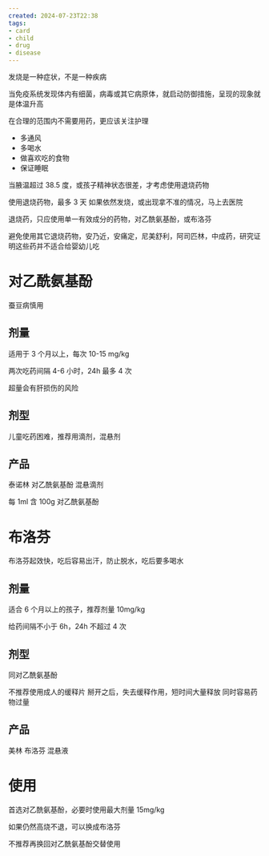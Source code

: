 ```yaml
---
created: 2024-07-23T22:38
tags: 
- card
- child
- drug
- disease
---
```


发烧是一种症状，不是一种疾病

当免疫系统发现体内有细菌，病毒或其它病原体，就启动防御措施，呈现的现象就是体温升高

在合理的范围内不需要用药，更应该关注护理
- 多通风
- 多喝水
- 做喜欢吃的食物
- 保证睡眠

当腋温超过 38.5 度，或孩子精神状态很差，才考虑使用退烧药物

使用退烧药物，最多 3 天
如果依然发烧，或出现拿不准的情况，马上去医院

退烧药，只应使用单一有效成分的药物，对乙酰氨基酚，或布洛芬

避免使用其它退烧药物，安乃近，安痛定，尼美舒利，阿司匹林，中成药，研究证明这些药并不适合给婴幼儿吃

# 对乙酰氨基酚

蚕豆病慎用

## 剂量

适用于 3 个月以上，每次 10-15 mg/kg

两次吃药间隔 4-6 小时，24h 最多 4 次

超量会有肝损伤的风险

## 剂型

儿童吃药困难，推荐用滴剂，混悬剂

## 产品

泰诺林 对乙酰氨基酚 混悬滴剂

每 1ml 含 100g 对乙酰氨基酚

# 布洛芬

布洛芬起效快，吃后容易出汗，防止脱水，吃后要多喝水

## 剂量

适合 6 个月以上的孩子，推荐剂量 10mg/kg

给药间隔不小于 6h，24h 不超过 4 次

## 剂型

同对乙酰氨基酚

不推荐使用成人的缓释片
掰开之后，失去缓释作用，短时间大量释放
同时容易药物过量

## 产品

美林 布洛芬 混悬液

# 使用

首选对乙酰氨基酚，必要时使用最大剂量 15mg/kg

如果仍然高烧不退，可以换成布洛芬

不推荐再换回对乙酰氨基酚交替使用










